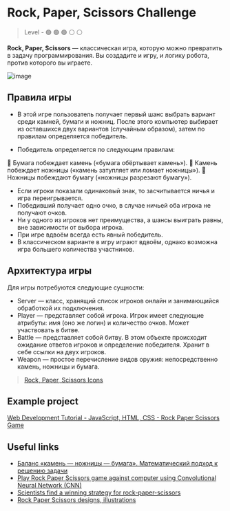 # Rock, Paper, Scissors Challenge

> Level -  :green_circle: :green_circle: :green_circle: :white_circle: :white_circle:

**Rock, Paper, Scissors** — классическая игра, которую можно превратить в задачу программирования. Вы создадите и игру, и логику робота, против которого вы играете.

![image](https://github.com/startupemulator/challenges/blob/main/Rock%2C%20Paper%2C%20Scissors%20Challenge/fingers-149296_1280.png)

## Правила игры

- В этой игре пользователь получает первый шанс выбрать вариант среди камней, бумаги и ножниц. После этого компьютер выбирает из оставшихся двух вариантов (случайным образом), затем по правилам определяется победитель.

- Победитель определяется по следующим правилам:

:small_orange_diamond: Бумага побеждает камень («бумага обёртывает камень»).
:small_orange_diamond: Камень побеждает ножницы («камень затупляет или ломает ножницы»).
:small_orange_diamond: Ножницы побеждают бумагу («ножницы разрезают бумагу»).

- Если игроки показали одинаковый знак, то засчитывается ничья и игра переигрывается.
- Победивший получает одно очко, в случае ничьей оба игрока не получают очков.
- Ни у одного из игроков нет преимущества, а шансы выиграть равны, вне зависимости от выбора игрока. 
- При игре вдвоём всегда есть явный победитель.
- В классическом варианте в игру играют вдвоём, однако возможна игра большего количества участников. 

## Архитектура игры

Для игры потребуются следующие сущности:

- Server — класс, хранящий список игроков онлайн и занимающийся обработкой их подключения.
- Player — представляет собой игрока. Игрок имеет следующие атрибуты: имя (оно же логин) и количество очков. Может участвовать в битве.
- Battle — представляет собой битву. В этом объекте происходит ожидание ответов игроков и определение победителя. Хранит в себе ссылки на двух игроков.
- Weapon — простое перечисление видов оружия: непосредственно камень, ножницы и бумага.

> [Rock, Paper, Scissors Icons](https://icons8.com/icons/set/rock,-paper,-scissors)

## Example project

[Web Development Tutorial - JavaScript, HTML, CSS - Rock Paper Scissors Game](https://youtu.be/jaVNP3nIAv0)

## Useful links 
- [Баланс «камень — ножницы — бумага». Математический подход к решению задачи](https://habr.com/ru/post/525022/)
- [Play Rock Paper Scissors game against computer using Convolutional Neural Network (CNN)](https://trekhleb.dev/machine-learning-experiments/#/experiments/RockPaperScissorsCNN)
- [Scientists find a winning strategy for rock-paper-scissors](https://arstechnica.com/science/2014/05/win-at-rock-paper-scissors-by-knowing-thy-opponent/)
- [Rock Paper Scissors designs, illustrations](https://dribbble.com/tags/rock_paper_scissors)
